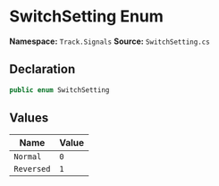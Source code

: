 # SwitchSetting Enum

**Namespace:** `Track.Signals`
**Source:** `SwitchSetting.cs`

## Declaration

```csharp
public enum SwitchSetting
```

## Values

| Name | Value |
|------|-------|
| `Normal` | `0` |
| `Reversed` | `1` |

